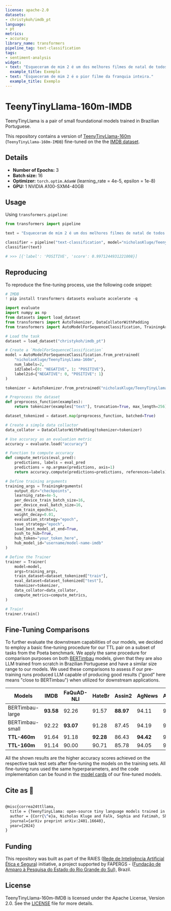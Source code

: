 ```yaml
---
license: apache-2.0
datasets:
- christykoh/imdb_pt
language:
- pt
metrics:
- accuracy
library_name: transformers
pipeline_tag: text-classification
tags:
- sentiment-analysis
widget:
- text: "Esqueceram de mim 2 é um dos melhores filmes de natal de todos os tempos."
  example_title: Exemplo
- text: "Esqueceram de mim 2 é o pior filme da franquia inteira."
  example_title: Exemplo
---
```

# TeenyTinyLlama-160m-IMDB

TeenyTinyLlama is a pair of small foundational models trained in Brazilian Portuguese.

This repository contains a version of [TeenyTinyLlama-160m](https://huggingface.co/nicholasKluge/TeenyTinyLlama-160m) (`TeenyTinyLlama-160m-IMDB`) fine-tuned on the the [IMDB dataset](https://huggingface.co/datasets/christykoh/imdb_pt).

## Details

- **Number of Epochs:** 3
- **Batch size:** 16
- **Optimizer:** `torch.optim.AdamW` (learning_rate = 4e-5, epsilon = 1e-8)
- **GPU:** 1 NVIDIA A100-SXM4-40GB

## Usage

Using `transformers.pipeline`:

```python
from transformers import pipeline

text = "Esqueceram de mim 2 é um dos melhores filmes de natal de todos os tempos."

classifier = pipeline("text-classification", model="nicholasKluge/TeenyTinyLlama-160m-IMDB")
classifier(text)

# >>> [{'label': 'POSITIVE', 'score': 0.9971244931221008}]
```

## Reproducing

To reproduce the fine-tuning process, use the following code snippet:

```python
# IMDB
! pip install transformers datasets evaluate accelerate -q

import evaluate
import numpy as np
from datasets import load_dataset
from transformers import AutoTokenizer, DataCollatorWithPadding
from transformers import AutoModelForSequenceClassification, TrainingArguments, Trainer

# Load the task
dataset = load_dataset("christykoh/imdb_pt")

# Create a `ModelForSequenceClassification`
model = AutoModelForSequenceClassification.from_pretrained(
    "nicholasKluge/TeenyTinyLlama-160m", 
    num_labels=2, 
    id2label={0: "NEGATIVE", 1: "POSITIVE"}, 
    label2id={"NEGATIVE": 0, "POSITIVE": 1}
)

tokenizer = AutoTokenizer.from_pretrained("nicholasKluge/TeenyTinyLlama-160m")

# Preprocess the dataset
def preprocess_function(examples):
    return tokenizer(examples["text"], truncation=True, max_length=256)

dataset_tokenized = dataset.map(preprocess_function, batched=True)

# Create a simple data collactor
data_collator = DataCollatorWithPadding(tokenizer=tokenizer)

# Use accuracy as an evaluation metric
accuracy = evaluate.load("accuracy")

# Function to compute accuracy
def compute_metrics(eval_pred):
    predictions, labels = eval_pred
    predictions = np.argmax(predictions, axis=1)
    return accuracy.compute(predictions=predictions, references=labels)

# Define training arguments
training_args = TrainingArguments(
    output_dir="checkpoints",
    learning_rate=4e-5,
    per_device_train_batch_size=16,
    per_device_eval_batch_size=16,
    num_train_epochs=3,
    weight_decay=0.01,
    evaluation_strategy="epoch",
    save_strategy="epoch",
    load_best_model_at_end=True,
    push_to_hub=True,
    hub_token="your_token_here",
    hub_model_id="username/model-name-imdb"
)

# Define the Trainer
trainer = Trainer(
    model=model,
    args=training_args,
    train_dataset=dataset_tokenized["train"],
    eval_dataset=dataset_tokenized["test"],
    tokenizer=tokenizer,
    data_collator=data_collator,
    compute_metrics=compute_metrics,
)

# Train!
trainer.train()
```

## Fine-Tuning Comparisons

To further evaluate the downstream capabilities of our models, we decided to employ a basic fine-tuning procedure for our TTL pair on a subset of tasks from the Poeta benchmark. We apply the same procedure for comparison purposes on both [BERTimbau](https://huggingface.co/neuralmind/bert-base-portuguese-cased) models, given that they are also LLM trained from scratch in Brazilian Portuguese and have a similar size range to our models. We used these comparisons to assess if our pre-training runs produced LLM capable of producing good results ("good" here means "close to BERTimbau") when utilized for downstream applications.

| Models          | IMDB      | FaQuAD-NLI | HateBr    | Assin2    | AgNews    | Average |
|-----------------|-----------|------------|-----------|-----------|-----------|---------|
| BERTimbau-large | **93.58** | 92.26      | 91.57     | **88.97** | 94.11     | 92.10   |
| BERTimbau-small | 92.22     | **93.07**  | 91.28     | 87.45     | 94.19     | 91.64   |
| **TTL-460m**    | 91.64     | 91.18      | **92.28** | 86.43     | **94.42** | 91.19   |
| **TTL-160m**    | 91.14     | 90.00      | 90.71     | 85.78     | 94.05     | 90.34   |

All the shown results are the higher accuracy scores achieved on the respective task test sets after fine-tuning the models on the training sets. All fine-tuning runs used the same hyperparameters, and the code implementation can be found in the [model cards](https://huggingface.co/nicholasKluge/TeenyTinyLlama-460m-HateBR) of our fine-tuned models.

## Cite as 🤗

```latex

@misc{correa24ttllama,
  title = {TeenyTinyLlama: open-source tiny language models trained in Brazilian Portuguese},
  author = {Corr{\^e}a, Nicholas Kluge and Falk, Sophia and Fatimah, Shiza and Sen, Aniket and De Oliveira, Nythamar},
  journal={arXiv preprint arXiv:2401.16640},
  year={2024}
}

```

## Funding

This repository was built as part of the RAIES ([Rede de Inteligência Artificial Ética e Segura](https://www.raies.org/)) initiative, a project supported by FAPERGS - ([Fundação de Amparo à Pesquisa do Estado do Rio Grande do Sul](https://fapergs.rs.gov.br/inicial)), Brazil.

## License

TeenyTinyLlama-160m-IMDB is licensed under the Apache License, Version 2.0. See the [LICENSE](LICENSE) file for more details.
